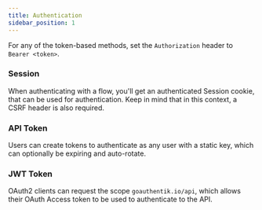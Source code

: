 ```yaml
---
title: Authentication
sidebar_position: 1
---
```


For any of the token-based methods, set the `Authorization` header to `Bearer <token>`.

### Session

When authenticating with a flow, you'll get an authenticated Session cookie, that can be used for authentication. Keep in mind that in this context, a CSRF header is also required.

### API Token

Users can create tokens to authenticate as any user with a static key, which can optionally be expiring and auto-rotate.

### JWT Token

OAuth2 clients can request the scope `goauthentik.io/api`, which allows their OAuth Access token to be used to authenticate to the API.
